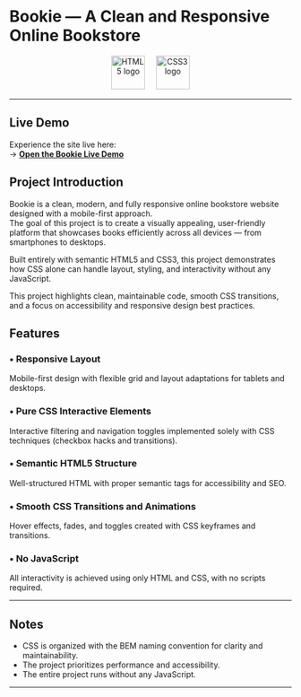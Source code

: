 # Bookie — A Clean and Responsive Online Bookstore

<p align="center">
  <img src="https://cdn.jsdelivr.net/gh/devicons/devicon/icons/html5/html5-original-wordmark.svg" alt="HTML5 logo" height="60" />
  &nbsp;&nbsp;&nbsp;
  <img src="https://cdn.jsdelivr.net/gh/devicons/devicon/icons/css3/css3-original.svg" alt="CSS3 logo" height="60" />
</p>

---
## Live Demo ## 
Experience the site live here:  
→ **[Open the Bookie Live Demo](https://bedgard.github.io/Bookie-project-1/)**

## Project Introduction

Bookie is a clean, modern, and fully responsive online bookstore website designed with a mobile-first approach.  
The goal of this project is to create a visually appealing, user-friendly platform that showcases books efficiently across all devices — from smartphones to desktops.

Built entirely with semantic HTML5 and CSS3, this project demonstrates how CSS alone can handle layout, styling, and interactivity without any JavaScript.

This project highlights clean, maintainable code, smooth CSS transitions, and a focus on accessibility and responsive design best practices.

## Features

### • Responsive Layout  
Mobile-first design with flexible grid and layout adaptations for tablets and desktops.

### • Pure CSS Interactive Elements  
Interactive filtering and navigation toggles implemented solely with CSS techniques (checkbox hacks and transitions).

### • Semantic HTML5 Structure  
Well-structured HTML with proper semantic tags for accessibility and SEO.

### • Smooth CSS Transitions and Animations  
Hover effects, fades, and toggles created with CSS keyframes and transitions.

### • No JavaScript  
All interactivity is achieved using only HTML and CSS, with no scripts required.

---

## Notes

- CSS is organized with the BEM naming convention for clarity and maintainability.  
- The project prioritizes performance and accessibility.  
- The entire project runs without any JavaScript.

---

